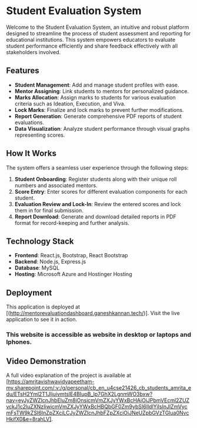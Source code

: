 # Student Evaluation System

Welcome to the Student Evaluation System, an intuitive and robust platform designed to streamline the process of student assessment and reporting for educational institutions. This system empowers educators to evaluate student performance efficiently and share feedback effectively with all stakeholders involved.

## Features

- **Student Management**: Add and manage student profiles with ease.
- **Mentor Assigning**: Link students to mentors for personalized guidance.
- **Marks Allocation**: Assign marks to students for various evaluation criteria such as Ideation, Execution, and Viva.
- **Lock Marks**: Finalize and lock marks to prevent further modifications.
- **Report Generation**: Generate comprehensive PDF reports of student evaluations.
- **Data Visualization**: Analyze student performance through visual graphs representing scores.

## How It Works

The system offers a seamless user experience through the following steps:

1. **Student Onboarding**: Register students along with their unique roll numbers and associated mentors.
2. **Score Entry**: Enter scores for different evaluation components for each student.
3. **Evaluation Review and Lock-In**: Review the entered scores and lock them in for final submission.
4. **Report Download**: Generate and download detailed reports in PDF format for record-keeping and further analysis.

## Technology Stack

- **Frontend**: React.js, Bootstrap, React Bootstrap
- **Backend**: Node.js, Express.js
- **Database**: MySQL 
- **Hosting**: Microsoft Azure and Hostinger Hosting


## Deployment

This application is deployed at [(http://mentorevaluationdashboard.ganeshkannan.tech/)]. Visit the live application to see it in action.

### This website is accessible as website in desktop or laptops and Iphones.

## Video Demonstration

A full video explanation of the project is available at [https://amritavishwavidyapeetham-my.sharepoint.com/:v:/g/personal/cb_en_u4cse21426_cb_students_amrita_edu/ETsH2Yml2T1JljuivmtslE4BIupB_lp7GhX2LgnmWO3bxw?nav=eyJyZWZlcnJhbEluZm8iOnsicmVmZXJyYWxBcHAiOiJPbmVEcml2ZUZvckJ1c2luZXNzIiwicmVmZXJyYWxBcHBQbGF0Zm9ybSI6IldlYiIsInJlZmVycmFsTW9kZSI6InZpZXciLCJyZWZlcnJhbFZpZXciOiJNeUZpbGVzTGlua0NvcHkifX0&e=8rahLV].

